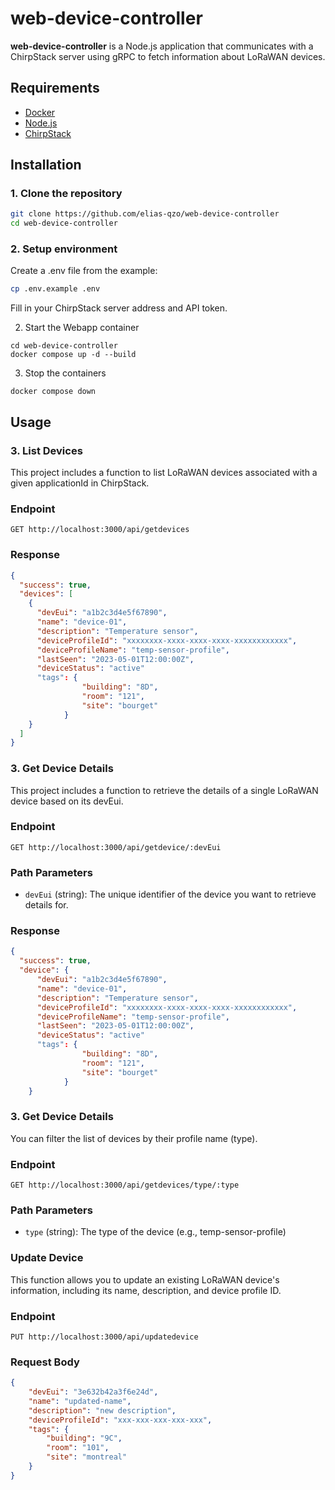 # web-device-controller

**web-device-controller** is a Node.js application that communicates with a ChirpStack server using gRPC to fetch information about LoRaWAN devices.

## Requirements

- [Docker](https://www.docker.com/)
- [Node.js](https://nodejs.org/)
- [ChirpStack](https://www.chirpstack.io/)

## Installation

### 1. Clone the repository

```bash
git clone https://github.com/elias-qzo/web-device-controller
cd web-device-controller
```

### 2. Setup environment
Create a .env file from the example:
```bash
cp .env.example .env
```
Fill in your ChirpStack server address and API token.

2. Start the Webapp container
```shell
cd web-device-controller
docker compose up -d --build
```

3. Stop the containers
```shell
docker compose down
```

## Usage

### 3. List Devices
This project includes a function to list LoRaWAN devices associated with a given applicationId in ChirpStack.

### Endpoint

`GET http://localhost:3000/api/getdevices`

### Response

```json
{
  "success": true,
  "devices": [
    {
      "devEui": "a1b2c3d4e5f67890",
      "name": "device-01",
      "description": "Temperature sensor",
      "deviceProfileId": "xxxxxxxx-xxxx-xxxx-xxxx-xxxxxxxxxxxx",
      "deviceProfileName": "temp-sensor-profile",
      "lastSeen": "2023-05-01T12:00:00Z",
      "deviceStatus": "active"
      "tags": {
                "building": "8D",
                "room": "121",
                "site": "bourget"
            }
    }
  ]
}
```

### 3. Get Device Details
This project includes a function to retrieve the details of a single LoRaWAN device based on its devEui.

### Endpoint

`GET http://localhost:3000/api/getdevice/:devEui`

### Path Parameters

- `devEui` (string): The unique identifier of the device you want to retrieve details for.

### Response

```json
{
  "success": true,
  "device": {
      "devEui": "a1b2c3d4e5f67890",
      "name": "device-01",
      "description": "Temperature sensor",
      "deviceProfileId": "xxxxxxxx-xxxx-xxxx-xxxx-xxxxxxxxxxxx",
      "deviceProfileName": "temp-sensor-profile",
      "lastSeen": "2023-05-01T12:00:00Z",
      "deviceStatus": "active"
      "tags": {
                "building": "8D",
                "room": "121",
                "site": "bourget"
            }
    }
```

### 3. Get Device Details
You can filter the list of devices by their profile name (type).

### Endpoint

`GET http://localhost:3000/api/getdevices/type/:type`

### Path Parameters

- `type` (string): The type of the device (e.g., temp-sensor-profile)

### Update Device

This function allows you to update an existing LoRaWAN device's information, including its name, description, and device profile ID.

### Endpoint

`PUT http://localhost:3000/api/updatedevice`

### Request Body

```json
{
    "devEui": "3e632b42a3f6e24d",
    "name": "updated-name",
    "description": "new description",
    "deviceProfileId": "xxx-xxx-xxx-xxx-xxx",
    "tags": {
        "building": "9C",
        "room": "101",
        "site": "montreal"
    }
}
